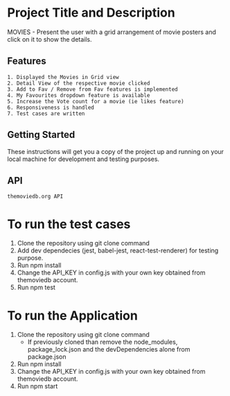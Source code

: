 # Project Title and Description

MOVIES - Present the user with a grid arrangement of movie posters and click on it to show the details.

## Features

```
1. Displayed the Movies in Grid view
2. Detail View of the respective movie clicked
3. Add to Fav / Remove from Fav features is implemented
4. My Favourites dropdown feature is available
5. Increase the Vote count for a movie (ie likes feature)
6. Responsiveness is handled
7. Test cases are written
```


## Getting Started

These instructions will get you a copy of the project up and running on your local machine for development and testing purposes.

## API

```
themoviedb.org API
```

# To run the test cases

1. Clone the repository using git clone command
2. Add dev dependecies (jest, babel-jest, react-test-renderer) for testing purpose.
3. Run npm install
4. Change the API_KEY in config.js with your own key obtained from themoviedb account.
5. Run npm test

# To run the Application

1. Clone the repository using git clone command 
     - If previously cloned than remove the node_modules, package_lock.json and the devDependencies alone from package.json
2. Run npm install
3. Change the API_KEY in config.js with your own key obtained from themoviedb account.
4. Run npm start

